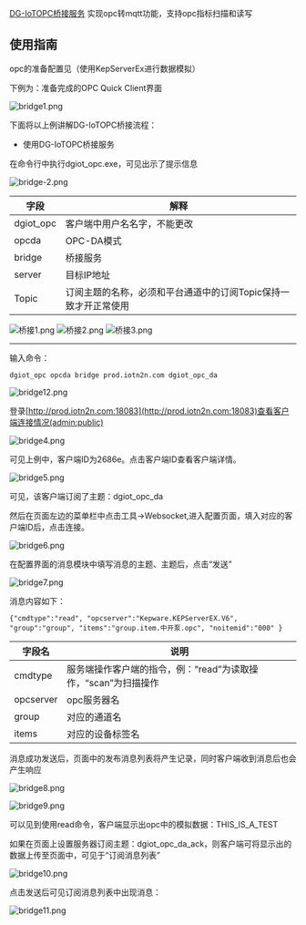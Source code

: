 

 [DG-IoTOPC桥接服务](http://dgiot-1253666439.cos.ap-shanghai-fsi.myqcloud.com/shuwa_tech/zh/blog/study/opc/dgiot_opc.zip) 实现opc转mqtt功能，支持opc指标扫描和读写

## 使用指南

opc的准备配置见（使用KepServerEx进行数据模拟）

下例为：准备完成的OPC Quick Client界面

![bridge1.png](https://dgiot-1253666439.cos.ap-shanghai-fsi.myqcloud.com/shuwa_tech/zh/blog/study/opc/bridge1.png)

下面将以上例讲解DG-IoTOPC桥接流程：

- 使用DG-IoTOPC桥接服务

在命令行中执行dgiot_opc.exe，可见出示了提示信息

![bridge-2.png](http://dgiot-1253666439.cos.ap-shanghai-fsi.myqcloud.com/shuwa_tech/zh/blog/study/opc/bridge-2.png)

|字段|解释|
|---|---|
|dgiot_opc|客户端中用户名名字，不能更改|
|opcda|OPC-DA模式|
|bridge|桥接服务|
|server|目标IP地址|
|Topic|订阅主题的名称，必须和平台通道中的订阅Topic保持一致才开正常使用|

![桥接1.png](http://dgiot-1253666439.cos.ap-shanghai-fsi.myqcloud.com/shuwa_tech/zh/blog/study/opc/%E6%A1%A5%E6%8E%A51.png)
![桥接2.png](http://dgiot-1253666439.cos.ap-shanghai-fsi.myqcloud.com/shuwa_tech/zh/blog/study/opc/%E6%A1%A5%E6%8E%A52.png)
![桥接3.png](http://dgiot-1253666439.cos.ap-shanghai-fsi.myqcloud.com/shuwa_tech/zh/blog/study/opc/%E6%A1%A5%E6%8E%A53.png)

------------------

输入命令：

```
dgiot_opc opcda bridge prod.iotn2n.com dgiot_opc_da
```
![bridge12.png](http://dgiot-1253666439.cos.ap-shanghai-fsi.myqcloud.com/shuwa_tech/zh/blog/study/opc/bridge12.png)

登录[http://prod.iotn2n.com:18083](http://prod.iotn2n.com:18083)查看客户端连接情况(admin:public)

![bridge4.png](https://dgiot-1253666439.cos.ap-shanghai-fsi.myqcloud.com/shuwa_tech/zh/blog/study/opc/bridge4.png)

可见上例中，客户端ID为2686e。点击客户端ID查看客户端详情。

![bridge5.png](https://dgiot-1253666439.cos.ap-shanghai-fsi.myqcloud.com/shuwa_tech/zh/blog/study/opc/bridge5.png)

可见，该客户端订阅了主题：dgiot_opc_da

然后在页面左边的菜单栏中点击工具->Websocket,进入配置页面，填入对应的客户端ID后，点击连接。

![bridge6.png](https://dgiot-1253666439.cos.ap-shanghai-fsi.myqcloud.com/shuwa_tech/zh/blog/study/opc/bridge6.png)

在配置界面的消息模块中填写消息的主题、主题后，点击“发送”

![bridge7.png](https://dgiot-1253666439.cos.ap-shanghai-fsi.myqcloud.com/shuwa_tech/zh/blog/study/opc/bridge7.png)

消息内容如下：

```
{"cmdtype":"read", "opcserver":"Kepware.KEPServerEX.V6", "group":"group", "items":"group.item.中开泵.opc", "noitemid":"000" }
```

|字段名|说明|
|---|---|
|cmdtype|服务端操作客户端的指令，例：“read”为读取操作，“scan”为扫描操作|
|opcserver|opc服务器名|
|group|对应的通道名|
|items|对应的设备标签名|

消息成功发送后，页面中的发布消息列表将产生记录，同时客户端收到消息后也会产生响应

![bridge8.png](https://dgiot-1253666439.cos.ap-shanghai-fsi.myqcloud.com/shuwa_tech/zh/blog/study/opc/bridge8.png)

![bridge9.png](https://dgiot-1253666439.cos.ap-shanghai-fsi.myqcloud.com/shuwa_tech/zh/blog/study/opc/bridge9.png)

可以见到使用read命令，客户端显示出opc中的模拟数据：THIS_IS_A_TEST

如果在页面上设置服务器订阅主题：dgiot_opc_da_ack，则客户端可将显示出的数据上传至页面中，可见于“订阅消息列表”



![bridge10.png](https://dgiot-1253666439.cos.ap-shanghai-fsi.myqcloud.com/shuwa_tech/zh/blog/study/opc/bridge10.png)

点击发送后可见订阅消息列表中出现消息：

![bridge11.png](https://dgiot-1253666439.cos.ap-shanghai-fsi.myqcloud.com/shuwa_tech/zh/blog/study/opc/bridge11.png)